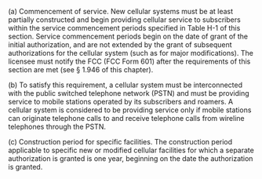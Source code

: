 (a) Commencement of service. New cellular systems must be at least partially constructed and begin providing cellular service to subscribers within the service commencement periods specified in Table H-1 of this section. Service commencement periods begin on the date of grant of the initial authorization, and are not extended by the grant of subsequent authorizations for the cellular system (such as for major modifications). The licensee must notify the FCC (FCC Form 601) after the requirements of this section are met (see § 1.946 of this chapter).

(b) To satisfy this requirement, a cellular system must be interconnected with the public switched telephone network (PSTN) and must be providing service to mobile stations operated by its subscribers and roamers. A cellular system is considered to be providing service only if mobile stations can originate telephone calls to and receive telephone calls from wireline telephones through the PSTN.

(c) Construction period for specific facilities. The construction period applicable to specific new or modified cellular facilities for which a separate authorization is granted is one year, beginning on the date the authorization is granted.

